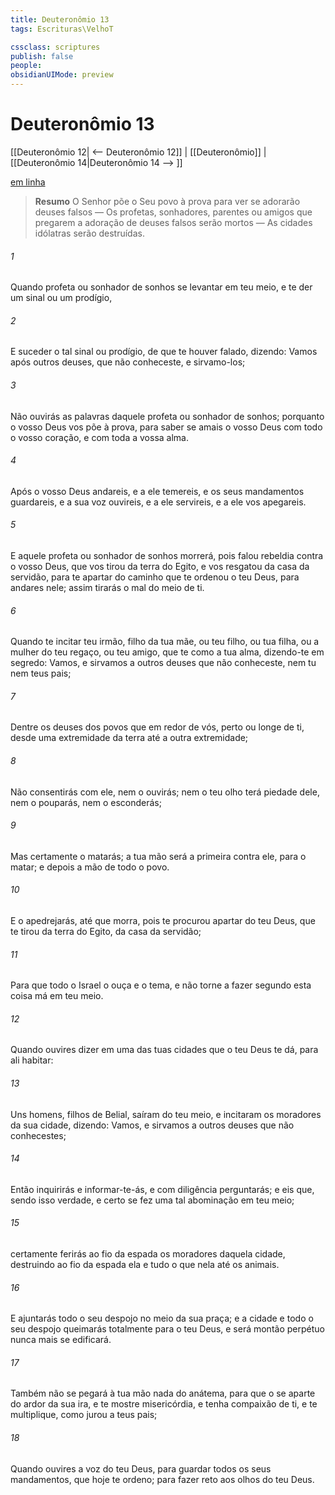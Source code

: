 ```yaml
---
title: Deuteronômio 13
tags: Escrituras\VelhoT

cssclass: scriptures
publish: false
people:
obsidianUIMode: preview
---
```


# Deuteronômio 13
[[Deuteronômio 12| <-- Deuteronômio 12]] | [[Deuteronômio]] | [[Deuteronômio 14|Deuteronômio 14 --> ]]

[em linha](https://churchofjesuschrist.org/study/scriptures/ot/deut/13?lang=por)

> __Resumo__
O Senhor põe o Seu povo à prova para ver se adorarão deuses falsos — Os profetas, sonhadores, parentes ou amigos que pregarem a adoração de deuses falsos serão mortos — As cidades idólatras serão destruídas.

###### 1 
Quando profeta ou sonhador de sonhos se levantar em teu meio, e te der um sinal ou um prodígio,

###### 2 
E suceder o tal sinal ou prodígio, de que te houver falado, dizendo: Vamos após outros deuses, que não conheceste, e sirvamo-los;

###### 3 
Não ouvirás as palavras daquele profeta ou sonhador de sonhos; porquanto o  vosso Deus vos põe à prova, para saber se amais o  vosso Deus com todo o vosso coração, e com toda a vossa alma.

###### 4 
Após o  vosso Deus andareis, e a ele temereis, e os seus mandamentos guardareis, e a sua voz ouvireis, e a ele servireis, e a ele vos apegareis.

###### 5 
E aquele profeta ou sonhador de sonhos morrerá, pois falou rebeldia contra o  vosso Deus, que vos tirou da terra do Egito, e vos resgatou da casa da servidão, para te apartar do caminho que te ordenou o  teu Deus, para andares nele; assim tirarás o mal do meio de ti.

###### 6 
Quando te incitar teu irmão, filho da tua mãe, ou teu filho, ou tua filha, ou a mulher do teu regaço, ou teu amigo, que te  como a tua alma, dizendo-te em segredo: Vamos, e sirvamos a outros deuses que não conheceste, nem tu nem teus pais;

###### 7 
Dentre os deuses dos povos que  em redor de vós, perto ou longe de ti, desde uma extremidade da terra até a outra extremidade;

###### 8 
Não consentirás com ele, nem o ouvirás; nem o teu olho terá piedade dele, nem o pouparás, nem o esconderás;

###### 9 
Mas certamente o matarás; a tua mão será a primeira contra ele, para o matar; e depois a mão de todo o povo.

###### 10 
E o apedrejarás, até que morra, pois te procurou apartar do  teu Deus, que te tirou da terra do Egito, da casa da servidão;

###### 11 
Para que todo o Israel o ouça e o tema, e não torne a fazer segundo esta coisa má em teu meio.

###### 12 
Quando ouvires dizer em uma das tuas cidades que o  teu Deus te dá, para ali habitar:

###### 13 
Uns homens, filhos de Belial, saíram do teu meio, e incitaram os moradores da sua cidade, dizendo: Vamos, e sirvamos a outros deuses que não conhecestes;

###### 14 
Então inquirirás e informar-te-ás, e com diligência perguntarás; e eis que, sendo isso verdade, e certo  se fez uma tal abominação em teu meio;

###### 15 
 certamente ferirás ao fio da espada os moradores daquela cidade, destruindo ao fio da espada ela e tudo o que nela  até os animais.

###### 16 
E ajuntarás todo o seu despojo no meio da sua praça; e a cidade e todo o seu despojo queimarás totalmente para o  teu Deus, e será montão perpétuo  nunca mais se edificará.

###### 17 
Também não se pegará à tua mão nada do anátema, para que o  se aparte do ardor da sua ira, e te mostre misericórdia, e tenha compaixão de ti, e te multiplique, como jurou a teus pais;

###### 18 
Quando ouvires a voz do  teu Deus, para guardar todos os seus mandamentos, que hoje te ordeno; para fazer  reto aos olhos do  teu Deus.

